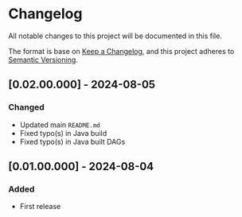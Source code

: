 # Changelog
All notable changes to this project will be documented in this file.

The format is base on [Keep a Changelog](https://keepachangelog.com/en/1.1.0/), and this project adheres to [Semantic Versioning](https://semver.org/spec/v2.0.0.html).

## [0.02.00.000] - 2024-08-05
### Changed
- Updated main `README.md`
- Fixed typo(s) in Java build
- Fixed typo(s) in Java built DAGs

## [0.01.00.000] - 2024-08-04
### Added
- First release
